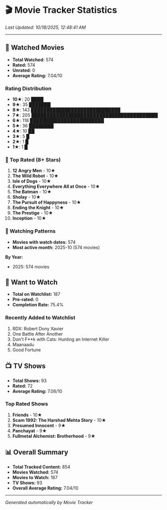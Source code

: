 # 🎬 Movie Tracker Statistics

*Last Updated: 10/18/2025, 12:48:41 AM*

---

## 🍿 Watched Movies

- **Total Watched:** 574
- **Rated:** 574
- **Unrated:** 0
- **Average Rating:** 7.04/10

### Rating Distribution

- **10★**: 20 ████
- **9★**: 35 ███████
- **8★**: 143 █████████████████████████████
- **7★**: 205 █████████████████████████████████████████
- **6★**: 118 ████████████████████████
- **5★**: 36 ████████
- **4★**: 10 ██
- **3★**: 5 █
- **2★**: 1 █
- **1★**: 1 █

### 🌟 Top Rated (8+ Stars)

1. **12 Angry Men** - 10★
2. **The Wild Robot** - 10★
3. **Isle of Dogs** - 10★
4. **Everything Everywhere All at Once** - 10★
5. **The Batman** - 10★
6. **Sholay** - 10★
7. **The Pursuit of Happyness** - 10★
8. **Ending the Knight** - 10★
9. **The Prestige** - 10★
10. **Inception** - 10★

### 📅 Watching Patterns

- **Movies with watch dates:** 574
- **Most active month:** 2025-10 (574 movies)

**By Year:**
- 2025: 574 movies

## 📝 Want to Watch

- **Total on Watchlist:** 187
- **Pre-rated:** 0
- **Completion Rate:** 75.4%

### Recently Added to Watchlist

1. RDX: Robert Dony Xavier
2. One Battle After Another
3. Don't F**k with Cats: Hunting an Internet Killer
4. Maanaadu
5. Good Fortune

## 📺 TV Shows

- **Total Shows:** 93
- **Rated:** 72
- **Average Rating:** 7.08/10

### Top Rated Shows

1. **Friends** - 10★
2. **Scam 1992: The Harshad Mehta Story** - 10★
3. **Presumed Innocent** - 9★
4. **Panchayat** - 9★
5. **Fullmetal Alchemist: Brotherhood** - 9★

## 📊 Overall Summary

- **Total Tracked Content:** 854
- **Movies Watched:** 574
- **Movies to Watch:** 187
- **TV Shows:** 93
- **Overall Average Rating:** 7.04/10

---

*Generated automatically by Movie Tracker*